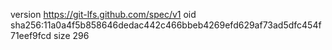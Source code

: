 version https://git-lfs.github.com/spec/v1
oid sha256:11a0a4f5b858646dedac442c466bbeb4269efd629af73ad5dfc454f71eef9fcd
size 296
